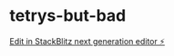 # tetrys-but-bad

[Edit in StackBlitz next generation editor ⚡️](https://stackblitz.com/~/github.com/KingGamer629618/tetrys-but-bad)